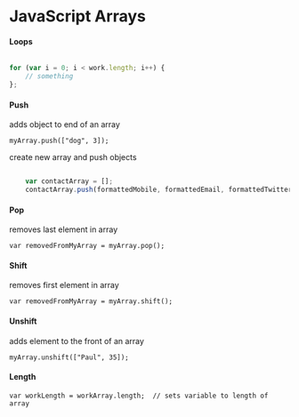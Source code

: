 JavaScript Arrays
=================

#### Loops

``` javascript

for (var i = 0; i < work.length; i++) {
	// something 
};
```

#### Push

adds object to end of an array

    myArray.push(["dog", 3]);

create new array and push objects

``` javascript

    var contactArray = [];
    contactArray.push(formattedMobile, formattedEmail, formattedTwitter, formattedGithub, formattedLocation);
```

#### Pop

removes last element in array

    var removedFromMyArray = myArray.pop();

#### Shift

removes first element in array

    var removedFromMyArray = myArray.shift();

#### Unshift

adds element to the front of an array

    myArray.unshift(["Paul", 35]);

#### Length

	var workLength = workArray.length;  // sets variable to length of array
